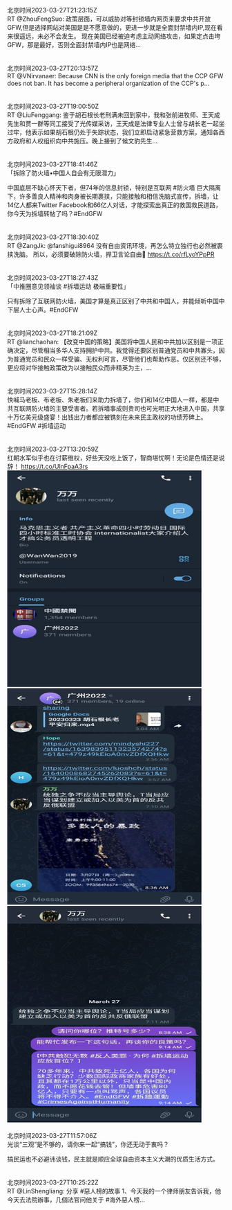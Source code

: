 北京时间2023-03-27T21:23:15Z<br>RT @ZhouFengSuo: 政策层面，可以威胁对等封锁墙内网页来要求中共开放GFW,但是选择网站对美国是是不愿意做的，更进一步就是全面封禁墙内IP,现在看来很遥远，未必不会发生。
现在美国已经被迫考虑主动网络攻击，如果定点击垮GFW，那是最好，否则全面封禁墙内IP也是网络…<br><br><br>北京时间2023-03-27T20:13:57Z<br>RT @VNirvanaer: Because CNN is the only foreign media that the CCP GFW does not ban. It has become a peripheral organization of the CCP's p…<br><br><br>北京时间2023-03-27T19:00:50Z<br>RT @LiuFenggang: 鉴于胡石根长老刑满未回到家中，我和张前进牧师、王天成先生和贾一群等同工接受了光传媒采访，王天成是法律专业人士曾与胡长老一起坐过牢，他表示如果胡石根仍处于失踪状态，我们立即启动紧急营救方案，通知各西方政府和人权组织向中共施压。晚上接到了候文豹先生…<br><br><br>北京时间2023-03-27T18:41:46Z<br>「拆除了防火墙•中国人自会有无限潜力」

中国底层不缺心怀天下者，但74年的信息封锁，特别是互联网 #防火墙 巨大隔离下，许多善良人精神和肉身被长期裹挟，只能接触和相信洗脑式宣传，拆墙，让14亿人都来Twitter Facebook和66亿人对话，才能探索出真正的救国救民道路，你今天为拆墙转帖了吗？#EndGFW<br><br><br>北京时间2023-03-27T18:30:40Z<br>RT @ZangJk: @fanshigui8964 没有自由资讯环境，再怎么特立独行也必然被裹挟洗脑。
所以，必须要破除防火墙，捍卫言论自由🙏
https://t.co/rfLyoYPpPR<br><br><br>北京时间2023-03-27T18:27:43Z<br>「中推圈意见领袖谈 #拆墙运动 极端重要性」

只有拆除了互联网防火墙，美国才算是真正区别了中共和中国人，并能倾听中国中下层人士心声。#EndGFW<br><br><br>北京时间2023-03-27T18:21:09Z<br>RT @lianchaohan: 【改变中国的策略】美国将中国人民和中共加以区别是一项正确决定，尽管相当多华人支持拥护中共。我觉得还要区别普通党员和中共寡头，因为普通党员和民众一样受骗、无权利可言，尽管他们也帮助作恶。仅区别还不够，更应将对华接触政策改为以接触民众而非精英为主，…<br><br><br>北京时间2023-03-27T15:28:14Z<br>快喊马老板、布老板、朱老板们来助力拆墙了，你们和14亿中国人一样，都是中共互联网防火墙的主要受害者。若拆墙事成则贵司也可光明正大地进入中国，共享十万亿美元级盛宴！出钱出力者都应被镌刻在未来民主政权的功绩芳碑上。
#EndGFW #拆墙运动<br><br><br>北京时间2023-03-27T13:20:59Z<br>红朝水军似乎也在讨薪维权，好些天没吃上饭了，智商堪忧啊！无论是色情还是说辞！ https://t.co/UlnFpaA3rs<br><img src='/temp/image/2023/w-Month-3/1640222360866521088_0.jpg' width='450' height='500'><img src='/temp/image/2023/w-Month-3/1640222360866521088_1.jpg' width='450' height='500'><img src='/temp/image/2023/w-Month-3/1640222360866521088_2.jpg' width='450' height='500'><br><br>北京时间2023-03-27T11:57:06Z<br>光谈“三观”是不够的，请你来一起“搞钱”，你还无动于衷吗？

搞民运也不必避讳谈钱，民主就是顺应全球自由资本主义大潮的优质生活方式。<br><br><br>北京时间2023-03-27T10:25:22Z<br>RT @LinShengliang: 分享 #惡人榜的故事
1、今天我的一个律师朋友告诉我，他今天去法院辦事，几個法官问他关于 #海外惡人榜…<br><br><br>